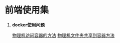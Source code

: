 # 前端使用集

1. **docker使用问题**
    
   [物理机访问容器的方法](/dockershi-yong/wu-li-ji-fang-wen-rong-qi-fang-fa.md)
   [物理机文件夹共享到容器方法](/dockershi-yong/wu-li-ji-wen-jian-jia-gong-xiang-dao-rong-qi-fang-fa-3002.md)


